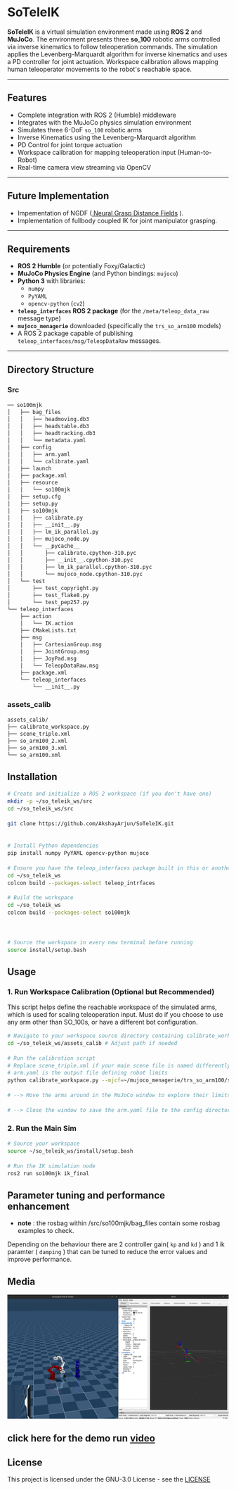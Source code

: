 # SoTeleIK

**SoTeleIK** is a virtual simulation environment made using **ROS 2** and **MuJoCo**. The environment presents three **so_100** robotic arms controlled via inverse kinematics to follow teleoperation commands. The simulation applies the Levenberg-Marquardt algorithm for inverse kinematics and uses a PD controller for joint actuation. Workspace calibration allows mapping human teleoperator movements to the robot's reachable space.

---

## Features

* Complete integration with ROS 2 (Humble) middleware
* Integrates with the MuJoCo physics simulation environment
* Simulates three 6-DoF `so_100` robotic arms
* Inverse Kinematics using the Levenberg-Marquardt algorithm
* PD Control for joint torque actuation
* Workspace calibration for mapping teleoperation input (Human-to-Robot)
* Real-time camera view streaming via OpenCV

---

## Future Implementation

* Impementation of NGDF ([ Neural Grasp Distance Fields](https://sites.google.com/view/neural-grasp-distance-fields) ).
* Implementation of fullbody coupled IK for joint manipulator grasping.

---

## Requirements

* **ROS 2 Humble** (or potentially Foxy/Galactic)
* **MuJoCo Physics Engine** (and Python bindings: `mujoco`)
* **Python 3** with libraries:
    * `numpy`
    * `PyYAML`
    * `opencv-python` (`cv2`)
* **`teleop_interfaces` ROS 2 package** (for the `/meta/teleop_data_raw` message type)
* **`mujoco_menagerie`** downloaded (specifically the `trs_so_arm100` models)
* A ROS 2 package capable of publishing `teleop_interfaces/msg/TeleopDataRaw` messages.

---

## Directory Structure

### Src
```
── so100mjk
│   ├── bag_files
│   │   ├── headmoving.db3
│   │   ├── headstable.db3
│   │   ├── headtracking.db3
│   │   └── metadata.yaml
│   ├── config
│   │   ├── arm.yaml
│   │   └── calibrate.yaml
│   ├── launch
│   ├── package.xml
│   ├── resource
│   │   └── so100mjk
│   ├── setup.cfg
│   ├── setup.py
│   ├── so100mjk
│   │   ├── calibrate.py
│   │   ├── __init__.py
│   │   ├── lm_ik_parallel.py
│   │   ├── mujoco_node.py
│   │   └── __pycache__
│   │       ├── calibrate.cpython-310.pyc
│   │       ├── __init__.cpython-310.pyc
│   │       ├── lm_ik_parallel.cpython-310.pyc
│   │       └── mujoco_node.cpython-310.pyc
│   └── test
│       ├── test_copyright.py
│       ├── test_flake8.py
│       └── test_pep257.py
└── teleop_interfaces
    ├── action
    │   └── IK.action
    ├── CMakeLists.txt
    ├── msg
    │   ├── CartesianGroup.msg
    │   ├── JointGroup.msg
    │   ├── JoyPad.msg
    │   └── TeleopDataRaw.msg
    ├── package.xml
    └── teleop_interfaces
        └── __init__.py
```

### assets_calib
```
assets_calib/
├── calibrate_workspace.py
├── scene_triple.xml
├── so_arm100_2.xml
├── so_arm100_3.xml
└── so_arm100.xml
```

## Installation

```bash
# Create and initialize a ROS 2 workspace (if you don't have one)
mkdir -p ~/so_teleik_ws/src
cd ~/so_teleik_ws/src

git clone https://github.com/AkshayArjun/SoTeleIK.git


# Install Python dependencies
pip install numpy PyYAML opencv-python mujoco

# Ensure you have the teleop_interfaces package built in this or another sourced workspace
cd ~/so_teleik_ws
colcon build --packages-select teleop_intrfaces

# Build the workspace
cd ~/so_teleik_ws
colcon build --packages-select so100mjk



# Source the workspace in every new terminal before running
source install/setup.bash
```

## Usage


### 1. Run Workspace Calibration (Optional but Recommended)

This script helps define the reachable workspace of the simulated arms, which is used for scaling teleoperation input. Must do if you choose to use any arm other than SO_100s, or have a different bot configuration. 

```bash
# Navigate to your workspace source directory containing calibrate_workspace.py
cd ~/so_teleik_ws/assets_calib # Adjust path if needed

# Run the calibration script
# Replace scene_triple.xml if your main scene file is named differently
# arm.yaml is the output file defining robot limits
python calibrate_workspace.py --mjcf=~/mujoco_menagerie/trs_so_arm100/scene_triple.xml --calib=config/arm.yaml

# --> Move the arms around in the MuJoCo window to explore their limits

# --> Close the window to save the arm.yaml file to the config directory
```
### 2. Run the Main Sim
```bash
# Source your workspace
source ~/so_teleik_ws/install/setup.bash

# Run the IK simulation node
ros2 run so100mjk ik_final
```

## Parameter tuning and performance enhancement
* **note** : the rosbag within /src/so100mjk/bag_files contain some rosbag examples to check. 

Depending on the behaviour there are 2 controller gain( `kp` and `kd` ) and 1 ik paramter ( `damping` ) that can be tuned to reduce the error values and improve performance. 

## Media 

![SoArm](images/Screenshot%20from%202025-10-20%2014-27-31.png)

## click here  for the demo run [video](https://drive.google.com/file/d/1KQ6kOmyYGHjQ4I7htbnXhBT-arDoGlmP/view?usp=sharing)



## License

This project is licensed under the GNU-3.0 License - see the [LICENSE](LICENSE)





